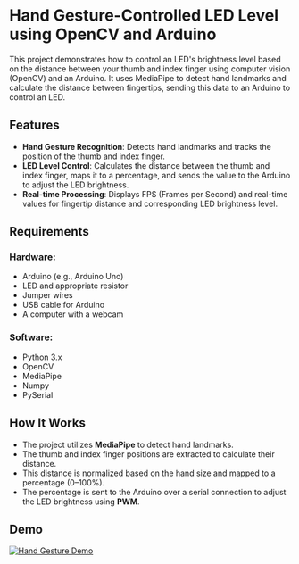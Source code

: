 # Hand Gesture-Controlled LED Level using OpenCV and Arduino

This project demonstrates how to control an LED's brightness level based on the distance between your thumb and index finger using computer vision (OpenCV) and an Arduino. It uses MediaPipe to detect hand landmarks and calculate the distance between fingertips, sending this data to an Arduino to control an LED.

## Features
- **Hand Gesture Recognition**: Detects hand landmarks and tracks the position of the thumb and index finger.
- **LED Level Control**: Calculates the distance between the thumb and index finger, maps it to a percentage, and sends the value to the Arduino to adjust the LED brightness.
- **Real-time Processing**: Displays FPS (Frames per Second) and real-time values for fingertip distance and corresponding LED brightness level.

## Requirements

### Hardware:
- Arduino (e.g., Arduino Uno)
- LED and appropriate resistor
- Jumper wires
- USB cable for Arduino
- A computer with a webcam

### Software:
- Python 3.x
- OpenCV
- MediaPipe
- Numpy
- PySerial


## How It Works

- The project utilizes **MediaPipe** to detect hand landmarks.
- The thumb and index finger positions are extracted to calculate their distance.
- This distance is normalized based on the hand size and mapped to a percentage (0–100%).
- The percentage is sent to the Arduino over a serial connection to adjust the LED brightness using **PWM**.

## Demo

[![Hand Gesture Demo](demo.gif)
](https://github.com/user-attachments/assets/aaee18f1-ca01-469d-872b-75d34779133c
)
